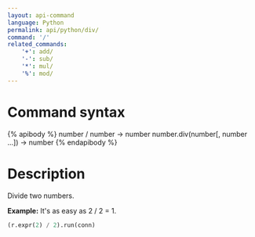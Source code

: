```yaml
---
layout: api-command
language: Python
permalink: api/python/div/
command: '/'
related_commands:
    '+': add/
    '-': sub/
    '*': mul/
    '%': mod/
---
```


# Command syntax #

{% apibody %}
number / number &rarr; number
number.div(number[, number ...]) &rarr; number
{% endapibody %}

# Description #

Divide two numbers.

__Example:__ It's as easy as 2 / 2 = 1.

```py
(r.expr(2) / 2).run(conn)
```
